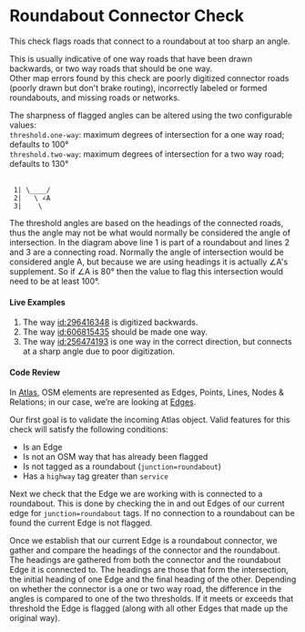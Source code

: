 # Roundabout Connector Check

This check flags roads that connect to a roundabout at too sharp an angle. 

This is usually indicative of one way roads that have been drawn backwards, or two way roads that should be one way.   
Other map errors found by this check are poorly digitized connector roads (poorly drawn but don't brake routing), 
incorrectly labeled or formed roundabouts, and missing roads or networks.

The sharpness of flagged angles can be altered using the two configurable values:  
`threshold.one-way`: maximum degrees of intersection for a one way road; defaults to 100°  
`threshold.two-way`: maximum degrees of intersection for a two way road; defaults to 130°  
<br>
```
 1| \____/
 2|   \ ∠A
 3|    \
```
The threshold angles are based on the headings of the connected roads, thus the angle may not be what would normally be 
considered the angle of intersection. In the diagram above line 1 is part of a roundabout and lines 2 and 3 are a 
connecting road. Normally the angle of intersection would be considered angle A, but because we are using headings it is 
actually ∠A's supplement. So if ∠A is 80° then the value to flag this intersection would need to be at least 100°.

#### Live Examples

1. The way [id:296416348](https://www.openstreetmap.org/way/296416348) is digitized backwards.
2. The way [id:606815435](https://www.openstreetmap.org/way/606815435) should be made one way.
3. The way [id:256474193](https://www.openstreetmap.org/way/256474193) is one way in the correct direction, but connects 
at a sharp angle due to poor digitization.

#### Code Review

In [Atlas](https://github.com/osmlab/atlas), OSM elements are represented as Edges, Points, Lines, Nodes & Relations; in 
our case, we’re are looking at [Edges](https://github.com/osmlab/atlas/blob/dev/src/main/java/org/openstreetmap/atlas/geography/atlas/items/Edge.java).

Our first goal is to validate the incoming Atlas object. Valid features for this check will satisfy the following conditions:

* Is an Edge
* Is not an OSM way that has already been flagged
* Is not tagged as a roundabout (`junction=roundabout`)
* Has a `highway` tag greater than `service`

Next we check that the Edge we are working with is connected to a roundabout. This is done by checking the in and out 
Edges of our current edge for `junction=roundabout` tags. If no connection to a roundabout can be found the current Edge
is not flagged.

Once we establish that our current Edge is a roundabout connector, we gather and compare the headings of the connector 
and the roundabout. The headings are gathered from both the connector and the roundabout Edge it is connected to. The 
headings are those that form the intersection, the initial heading of one Edge and the final heading of the other. 
Depending on whether the connector is a one or two way road, the difference in the angles is compared to one of the two 
thresholds. If it meets or exceeds that threshold the Edge is flagged (along with all other Edges that made up the 
original way). 
